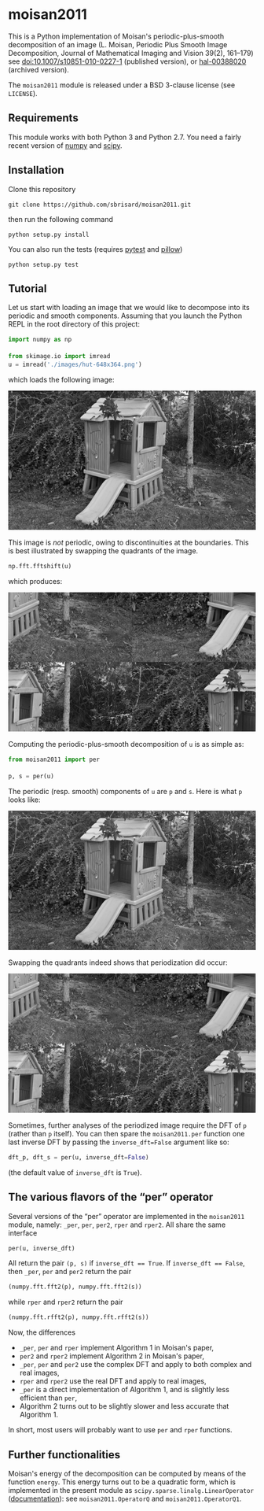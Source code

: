 # moisan2011

This is a Python implementation of Moisan's periodic-plus-smooth decomposition
of an image (L. Moisan, Periodic Plus Smooth Image Decomposition, Journal of
Mathematical Imaging and Vision 39(2), 161–179) see
[doi:10.1007/s10851-010-0227-1](https://doi.org/10.1007/s10851-010-0227-1)
(published version), or
[hal-00388020](https://hal.archives-ouvertes.fr/hal-00388020) (archived
version).

The ``moisan2011`` module is released under a BSD 3-clause license (see
``LICENSE``).

## Requirements

This module works with both Python 3 and Python 2.7. You need a fairly recent
version of [numpy](http://www.numpy.org/) and
[scipy](https://www.scipy.org/scipylib/index.html).

## Installation

Clone this repository

    git clone https://github.com/sbrisard/moisan2011.git

then run the following command

    python setup.py install

You can also run the tests (requires [pytest](https://pytest.org/) and
[pillow](https://pillow.readthedocs.io/))

    python setup.py test

## Tutorial

Let us start with loading an image that we would like to decompose into its
periodic and smooth components. Assuming that you launch the Python REPL in the
root directory of this project:

```python
import numpy as np

from skimage.io import imread
u = imread('./images/hut-648x364.png')
```

which loads the following image:

![The initial image](./images/hut-648x364.png)

This image is *not* periodic, owing to discontinuities at the boundaries. This
is best illustrated by swapping the quadrants of the image.

```python
np.fft.fftshift(u)
```

which produces:

![The initial image (FFT-shifted)](./images/hut-648x364-fftshift.png)

Computing the periodic-plus-smooth decomposition of ``u`` is as simple as:

```python
from moisan2011 import per

p, s = per(u)
```

The periodic (resp. smooth) components of ``u`` are ``p`` and ``s``. Here is
what ``p`` looks like:

![The periodic component of the initial image](./images/hut-648x364-p.png)

Swapping the quadrants indeed shows that periodization did occur:

![The periodic component of the initial image (FFT-shifted)](./images/hut-648x364-p-fftshift.png)

Sometimes, further analyses of the periodized image require the DFT of ``p``
(rather than ``p`` itself). You can then spare the ``moisan2011.per`` function
one last inverse DFT by passing the ``inverse_dft=False`` argument like so:

```python
dft_p, dft_s = per(u, inverse_dft=False)
```

(the default value of ``inverse_dft`` is ``True``).

## The various flavors of the “per” operator

Several versions of the “per” operator are implemented in the ``moisan2011``
module, namely: ``_per``, ``per``, ``per2``, ``rper`` and ``rper2``. All share
the same interface

```python
per(u, inverse_dft)
```

All return the pair ``(p, s)`` if ``inverse_dft == True``.
If ``inverse_dft == False``, then ``_per``, ``per`` and ``per2`` return the pair

```python
(numpy.fft.fft2(p), numpy.fft.fft2(s))
```

while ``rper`` and ``rper2`` return the pair

```python
(numpy.fft.rfft2(p), numpy.fft.rfft2(s))
```

Now, the differences

  - ``_per``, ``per`` and ``rper`` implement Algorithm 1 in Moisan's paper,
  - ``per2`` and ``rper2`` implement Algorithm 2 in Moisan's paper,
  - ``_per``, ``per`` and ``per2`` use the complex DFT and apply to both complex
    and real images,
  - ``rper`` and ``rper2`` use the real DFT and apply to real images,
  - ``_per`` is a direct implementation of Algorithm 1, and is slightly less
    efficient than ``per``,
  - Algorithm 2 turns out to be slightly slower and less accurate that
    Algorithm 1.

In short, most users will probably want to use ``per`` and ``rper`` functions.

## Further functionalities

Moisan's energy of the decomposition can be computed by means of the function
``energy``. This energy turns out to be a quadratic form, which is implemented
in the present module as ``scipy.sparse.linalg.LinearOperator``
([documentation](https://docs.scipy.org/doc/scipy/reference/generated/scipy.sparse.linalg.LinearOperator.html)):
see ``moisan2011.OperatorQ`` and ``moisan2011.OperatorQ1``.
